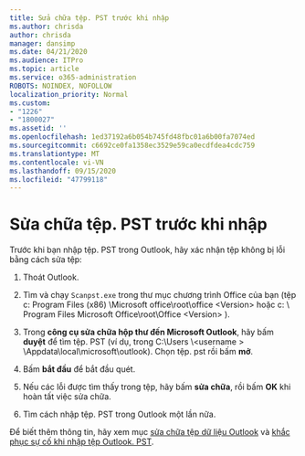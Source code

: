 ```yaml
---
title: Sửa chữa tệp. PST trước khi nhập
ms.author: chrisda
author: chrisda
manager: dansimp
ms.date: 04/21/2020
ms.audience: ITPro
ms.topic: article
ms.service: o365-administration
ROBOTS: NOINDEX, NOFOLLOW
localization_priority: Normal
ms.custom:
- "1226"
- "1800027"
ms.assetid: ''
ms.openlocfilehash: 1ed37192a6b054b745fd48fbc01a6b00fa7074ed
ms.sourcegitcommit: c6692ce0fa1358ec3529e59ca0ecdfdea4cdc759
ms.translationtype: MT
ms.contentlocale: vi-VN
ms.lasthandoff: 09/15/2020
ms.locfileid: "47799118"
---
```

# <a name="repair-pst-file-before-importing"></a>Sửa chữa tệp. PST trước khi nhập

Trước khi bạn nhập tệp. PST trong Outlook, hãy xác nhận tệp không bị lỗi bằng cách sửa tệp:

1. Thoát Outlook.

2. Tìm và chạy `Scanpst.exe` trong thư mục chương trình Office của bạn (tệp c: Program Files (x86) \Microsoft office\root\office \<Version\> hoặc c: \ Program Files Microsoft Office\root\Office \<Version\> ).

3. Trong **công cụ sửa chữa hộp thư đến Microsoft Outlook**, hãy bấm **duyệt** để tìm tệp. PST (ví dụ, trong C:\Users \\<username \> \Appdata\local\microsoft\outlook). Chọn tệp. pst rồi bấm **mở**.

4. Bấm **bắt đầu** để bắt đầu quét.

5. Nếu các lỗi được tìm thấy trong tệp, hãy bấm **sửa chữa**, rồi bấm **OK** khi hoàn tất việc sửa chữa.

6. Tìm cách nhập tệp. PST trong Outlook một lần nữa.

Để biết thêm thông tin, hãy xem mục [sửa chữa tệp dữ liệu Outlook](https://support.office.com/article/25663bc3-11ec-4412-86c4-60458afc5253) và [khắc phục sự cố khi nhập tệp Outlook. PST](https://support.office.com/article/2d2e50dc-5c36-4ab2-ab50-f1be733b3d6e).
